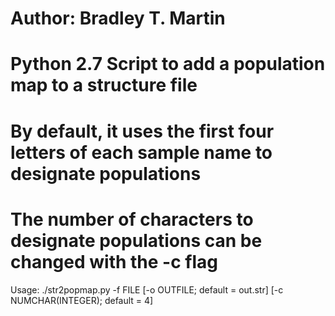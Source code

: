 # Author: Bradley T. Martin

# Python 2.7 Script to add a population map to a structure file
# By default, it uses the first four letters of each sample name to designate populations
# The number of characters to designate populations can be changed with the -c flag

Usage: ./str2popmap.py -f FILE [-o OUTFILE; default = out.str] [-c NUMCHAR(INTEGER); default = 4]


